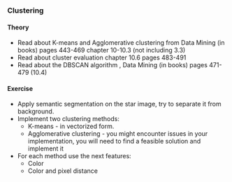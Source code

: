 ### Clustering
#### Theory
 - Read about K-means and Agglomerative clustering from 
    Data Mining (in books) pages 443-469 chapter 10-10.3 (not including 3.3)
 - Read about cluster evaluation chapter 10.6 pages 483-491
 - Read about the DBSCAN algorithm , Data Mining (in books) pages 471-479 (10.4)
#### Exercise
 - Apply semantic segmentation on the star image, try to separate it from background.
 - Implement two clustering methods:
    - K-means - in vectorized form.
    - Agglomerative clustering - you might encounter issues in your implementation, you will need to find a feasible solution and implement it
  - For each method use the next features:
     - Color
     - Color and pixel distance

